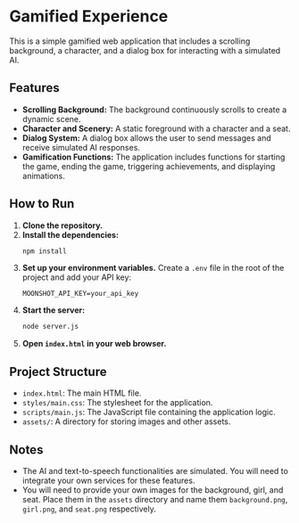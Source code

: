 # Gamified Experience

This is a simple gamified web application that includes a scrolling background, a character, and a dialog box for interacting with a simulated AI.

## Features

*   **Scrolling Background:** The background continuously scrolls to create a dynamic scene.
*   **Character and Scenery:** A static foreground with a character and a seat.
*   **Dialog System:** A dialog box allows the user to send messages and receive simulated AI responses.
*   **Gamification Functions:** The application includes functions for starting the game, ending the game, triggering achievements, and displaying animations.

## How to Run

1.  **Clone the repository.**
2.  **Install the dependencies:**
    ```bash
    npm install
    ```
3.  **Set up your environment variables.** Create a `.env` file in the root of the project and add your API key:
    ```
    MOONSHOT_API_KEY=your_api_key
    ```
4.  **Start the server:**
    ```bash
    node server.js
    ```
5.  **Open `index.html` in your web browser.**

## Project Structure

*   `index.html`: The main HTML file.
*   `styles/main.css`: The stylesheet for the application.
*   `scripts/main.js`: The JavaScript file containing the application logic.
*   `assets/`: A directory for storing images and other assets.

## Notes

*   The AI and text-to-speech functionalities are simulated. You will need to integrate your own services for these features.
*   You will need to provide your own images for the background, girl, and seat. Place them in the `assets` directory and name them `background.png`, `girl.png`, and `seat.png` respectively.
